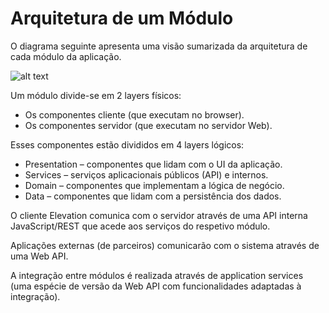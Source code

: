# Arquitetura de um Módulo

O diagrama seguinte apresenta uma visão sumarizada da arquitetura de cada módulo da aplicação.

![alt text](https://github.com/fabiovilaca/Elevation/blob/master/Induction/assets/media/architecture.module.png)

Um módulo divide-se em 2 layers físicos:

   - Os componentes cliente (que executam no browser).
   - Os componentes servidor (que executam no servidor Web).

Esses componentes estão divididos em 4 layers lógicos:

   - Presentation – componentes que lidam com o UI da aplicação.
   - Services – serviços aplicacionais públicos (API) e internos.
   - Domain – componentes que implementam a lógica de negócio.
   - Data – componentes que lidam com a persistência dos dados.
 

O cliente Elevation comunica com o servidor através de uma API interna JavaScript/REST que acede aos serviços do respetivo módulo.

Aplicações externas (de parceiros) comunicarão com o sistema através de uma Web API.

A integração entre módulos é realizada através de application services (uma espécie de versão da Web API com funcionalidades adaptadas à integração).